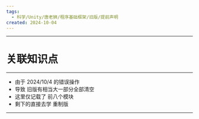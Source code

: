 ```yaml
---
tags:
  - 科学/Unity/唐老狮/程序基础框架/旧版/提前声明
created: 2024-10-04
---
```



---
# 关联知识点



---

- 由于 2024/10/4 的错误操作
- 导致 旧版有相当大一部分全部清空
- 这里仅记载了 前八个模块
- 剩下的直接去学 重制版


---

